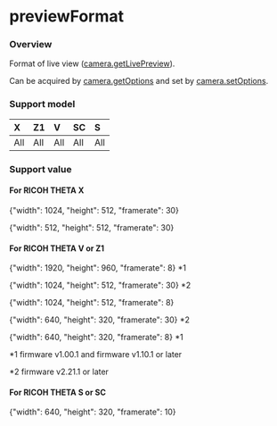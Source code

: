 # previewFormat

### Overview

Format of live view ([camera.getLivePreview](../commands/camera.get_live_preview.md)).

Can be acquired by [camera.getOptions](../commands/camera.get_options.md) and set by [camera.setOptions](../commands/camera.set_options.md).

### Support model

| X | Z1 | V | SC | S |
|:--|:--|:--|:--|:--|
| All | All | All | All | All |

### Support value

#### For RICOH THETA X

{"width": 1024, "height": 512, "framerate": 30}

{"width": 512, "height": 512, "framerate": 30}

#### For RICOH THETA V or Z1

{"width": 1920, "height": 960, "framerate": 8} \*1

{"width": 1024, "height": 512, "framerate": 30} \*2

{"width": 1024, "height": 512, "framerate": 8}

{"width": 640, "height": 320, "framerate": 30} \*2

{"width": 640, "height": 320, "framerate": 8} \*1

\*1 firmware v1.00.1 and firmware v1.10.1 or later

\*2 firmware v2.21.1 or later

#### For RICOH THETA S or SC

{"width": 640, "height": 320, "framerate": 10}
